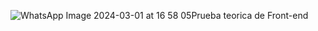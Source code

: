 ![WhatsApp Image 2024-03-01 at 16 58 05](https://github.com/Nico337-ctrl/pizza-hut-copy/assets/110873835/1c2da152-02c5-4e94-a848-0c27ec64fc11)Prueba teorica de Front-end

